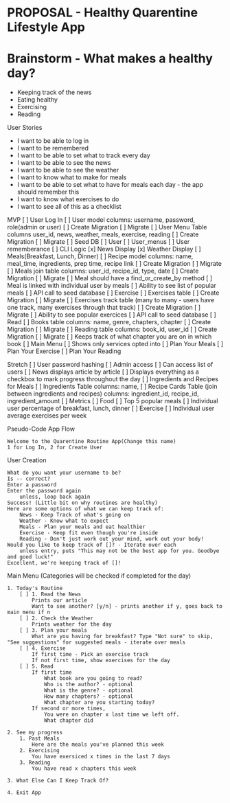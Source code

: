 # PROPOSAL - Healthy Quarentine Lifestyle App

# Brainstorm - What makes a healthy day?
* Keeping track of the news
* Eating healthy
* Exercising
* Reading


User Stories
* I want to be able to log in
* I want to be remembered
* I want to be able to set what to track every day
* I want to be able to see the news
* I want to be able to see the weather
* I want to know what to make for meals
* I want to be able to set what to have for meals each day - the app should remember this
* I want to know what exercises to do
* I want to see all of this as a checklist


MVP
[ ] User Log In
    [ ] User model
        columns: username, password, role(admin or user)
        [ ] Create Migration
        [ ] Migrate
    [ ] User Menu Table
        columns user_id, news, weather, meals, exercise, reading
        [ ] Create Migration
        [ ] Migrate
    [ ] Seed DB
        [ ] User
        [ ] User_menus
    [ ] User rememberance
    [ ] CLI Logic
[x] News Display
[x] Weather Display
[ ] Meals(Breakfast, Lunch, Dinner)
    [ ] Recipe model
        columns: name, meal_time, ingredients, prep time, recipe link 
        [ ] Create Migration
        [ ] Migrate
    [ ] Meals join table
        columns: user_id, recipe_id, type, date
        [ ] Create Migration
        [ ] Migrate
    [ ] Meal should have a find_or_create_by method
    [ ] Meal is linked with individual user by meals
    [ ] Ability to see list of popular meals
    [ ] API call to seed database
[ ] Exercise
    [ ] Exercises table
        [ ] Create Migration
        [ ] Migrate
    [ ] Exercises track table (many to many - users have one track, many exercises through that track)
        [ ] Create Migration
        [ ] Migrate
    [ ] Ability to see popular exercices
    [ ] API call to seed database
[ ] Read
    [ ] Books table
        columns: name, genre, chapters, chapter
        [ ] Create Migration
        [ ] Migrate
    [ ] Reading table
        columns: book_id, user_id
        [ ] Create Migration
        [ ] Migrate
    [ ] Keeps track of what chapter you are on in which book
[ ] Main Menu
    [ ] Shows only services opted into
    [ ] Plan Your Meals
    [ ] Plan Your Exercise
    [ ] Plan Your Reading
    

Stretch
[ ] User password hashing
[ ] Admin access
    [ ] Can access list of users
[ ] News displays article by article
[ ] Displays everything as a checkbox to mark progress throughout the day
[ ] Ingredients and Recipes for Meals
    [ ] Ingredients Table
        columns: name, 
    [ ] Recipe Cards Table (join between ingredients and recipes)
        columns:  ingredient_id, recipe_id, ingredient_amount
[ ] Metrics
    [ ] Food
        [ ] Top 5 popular meals
        [ ] Individual user percentage of breakfast, lunch, dinner
    [ ] Exercise
        [ ] Individual user average exercises per week


Pseudo-Code App Flow

    Welcome to the Quarentine Routine App(Change this name)
    1 for Log In, 2 for Create User

User Creation

    What do you want your username to be?
    Is -- correct?
    Enter a password
    Enter the password again
        unless, loop back again
    Success! (Little bit on why routines are healthy) 
    Here are some options of what we can keep track of:
        News - Keep Track of what's going on
        Weather - Know what to expect
        Meals - Plan your meals and eat healthier
        Exercise - Keep fit even though you're inside
        Reading - Don't just work out your mind, work out your body!
    Would you like to keep track of []? - Iterate over each
        unless entry, puts "This may not be the best app for you. Goodbye and good luck!"
    Excellent, we're keeping track of []!

Main Menu (Categories will be checked if completed for the day)

    1. Today's Routine
        [ ] 1. Read the News
            Prints our article
            Want to see another? [y/n] - prints another if y, goes back to main menu if n
        [ ] 2. Check the Weather
            Prints weather for the day
        [ ] 3. Plan your meals
            What are you having for breakfast? Type "Not sure" to skip, "See suggestions" for suggested meals - iterate over meals
        [ ] 4. Exercise
            If first time - Pick an exercise track
            If not first time, show exercises for the day
        [ ] 5. Read
            If first time 
                What book are you going to read?
                Who is the author? - optional
                What is the genre? - optional
                How many chapters? - optional
                What chapter are you starting today?
            If second or more times,
                You were on chapter x last time we left off.
                What chapter did 

    2. See my progress
        1. Past Meals
            Here are the meals you've planned this week
        2. Exercising
            You have exersiced x times in the last 7 days
        3. Reading
            You have read x chapters this week

    3. What Else Can I Keep Track Of?

    4. Exit App
    
    